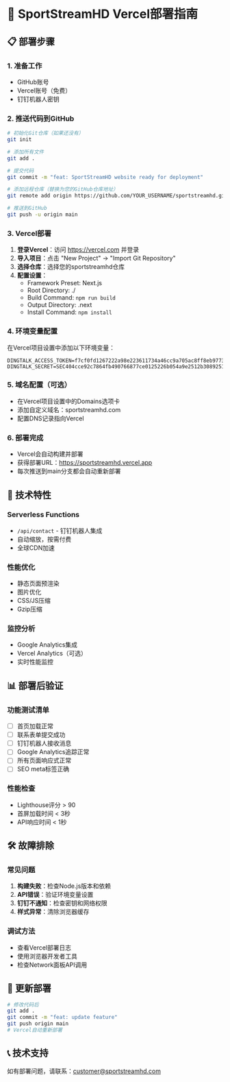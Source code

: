 # 🚀 SportStreamHD Vercel部署指南

## 📋 部署步骤

### 1. 准备工作
- GitHub账号
- Vercel账号（免费）
- 钉钉机器人密钥

### 2. 推送代码到GitHub
```bash
# 初始化Git仓库（如果还没有）
git init

# 添加所有文件
git add .

# 提交代码
git commit -m "feat: SportStreamHD website ready for deployment"

# 添加远程仓库（替换为您的GitHub仓库地址）
git remote add origin https://github.com/YOUR_USERNAME/sportstreamhd.git

# 推送到GitHub
git push -u origin main
```

### 3. Vercel部署
1. **登录Vercel**：访问 https://vercel.com 并登录
2. **导入项目**：点击 "New Project" → "Import Git Repository"
3. **选择仓库**：选择您的sportstreamhd仓库
4. **配置设置**：
   - Framework Preset: Next.js
   - Root Directory: ./
   - Build Command: `npm run build`
   - Output Directory: .next
   - Install Command: `npm install`

### 4. 环境变量配置
在Vercel项目设置中添加以下环境变量：

```
DINGTALK_ACCESS_TOKEN=f7cf0fd1267222a98e223611734a46cc9a705ac8ff8eb9773dcf392aa4fdc0e8
DINGTALK_SECRET=SEC404cce92c7864fb490766877ce0125226b054a9e2512b3089251088c15857b57
```

### 5. 域名配置（可选）
- 在Vercel项目设置中的Domains选项卡
- 添加自定义域名：sportstreamhd.com
- 配置DNS记录指向Vercel

### 6. 部署完成
- Vercel会自动构建并部署
- 获得部署URL：https://sportstreamhd.vercel.app
- 每次推送到main分支都会自动重新部署

## 🔧 技术特性

### Serverless Functions
- `/api/contact` - 钉钉机器人集成
- 自动缩放，按需付费
- 全球CDN加速

### 性能优化
- 静态页面预渲染
- 图片优化
- CSS/JS压缩
- Gzip压缩

### 监控分析
- Google Analytics集成
- Vercel Analytics（可选）
- 实时性能监控

## 📊 部署后验证

### 功能测试清单
- [ ] 首页加载正常
- [ ] 联系表单提交成功
- [ ] 钉钉机器人接收消息
- [ ] Google Analytics追踪正常
- [ ] 所有页面响应式正常
- [ ] SEO meta标签正确

### 性能检查
- Lighthouse评分 > 90
- 首屏加载时间 < 3秒
- API响应时间 < 1秒

## 🛠 故障排除

### 常见问题
1. **构建失败**：检查Node.js版本和依赖
2. **API错误**：验证环境变量设置
3. **钉钉不通知**：检查密钥和网络权限
4. **样式异常**：清除浏览器缓存

### 调试方法
- 查看Vercel部署日志
- 使用浏览器开发者工具
- 检查Network面板API调用

## 🔄 更新部署

```bash
# 修改代码后
git add .
git commit -m "feat: update feature"
git push origin main
# Vercel自动重新部署
```

## 📞 技术支持
如有部署问题，请联系：customer@sportstreamhd.com